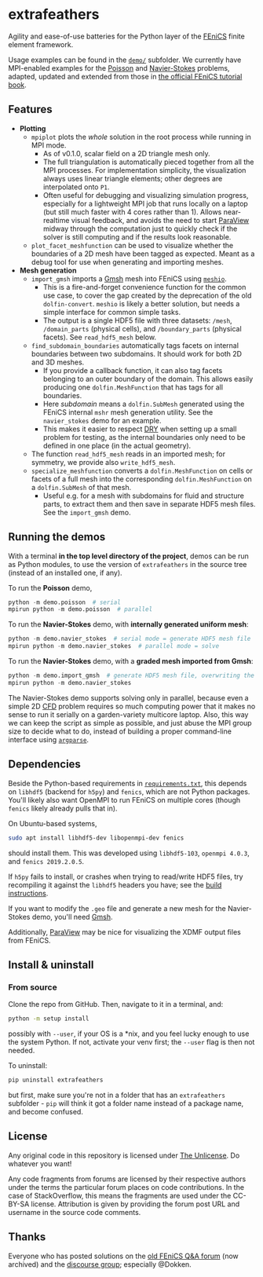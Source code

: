 # extrafeathers

Agility and ease-of-use batteries for the Python layer of the [FEniCS](https://fenicsproject.org/) finite element framework.

Usage examples can be found in the [`demo/`](demo/) subfolder. We currently have MPI-enabled examples for the [Poisson](demo/poisson.py) and [Navier-Stokes](demo/navier_stokes.py) problems, adapted, updated and extended from those in [the official FEniCS tutorial book](https://github.com/hplgit/fenics-tutorial).


## Features

 - **Plotting**
   - `mpiplot` plots the *whole* solution in the root process while running in MPI mode.
     - As of v0.1.0, scalar field on a 2D triangle mesh only.
     - The full triangulation is automatically pieced together from all the MPI processes. For implementation simplicity, the visualization always uses linear triangle elements; other degrees are interpolated onto `P1`.
     - Often useful for debugging and visualizing simulation progress, especially for a lightweight MPI job that runs locally on a laptop (but still much faster with 4 cores rather than 1). Allows near-realtime visual feedback, and avoids the need to start [ParaView](https://www.paraview.org/) midway through the computation just to quickly check if the solver is still computing and if the results look reasonable.
   - `plot_facet_meshfunction` can be used to visualize whether the boundaries of a 2D mesh have been tagged as expected. Meant as a debug tool for use when generating and importing meshes.
 - **Mesh generation**
   - `import_gmsh` imports a [Gmsh](https://gmsh.info/) mesh into FEniCS using [`meshio`](https://github.com/nschloe/meshio).
     - This is a fire-and-forget convenience function for the common use case, to cover the gap created by the deprecation of the old `dolfin-convert`. `meshio` is likely a better solution, but needs a simple interface for common simple tasks.
     - The output is a single HDF5 file with three datasets: `/mesh`, `/domain_parts` (physical cells), and `/boundary_parts` (physical facets). See `read_hdf5_mesh` below.
   - `find_subdomain_boundaries` automatically tags facets on internal boundaries between two subdomains. It should work for both 2D and 3D meshes.
     - If you provide a callback function, it can also tag facets belonging to an outer boundary of the domain. This allows easily producing one `dolfin.MeshFunction` that has tags for all boundaries.
     - Here *subdomain* means a `dolfin.SubMesh` generated using the FEniCS internal `mshr` mesh generation utility. See the `navier_stokes` demo for an example.
     - This makes it easier to respect [DRY](https://en.wikipedia.org/wiki/Don't_repeat_yourself) when setting up a small problem for testing, as the internal boundaries only need to be defined in one place (in the actual geometry).
   - The function `read_hdf5_mesh` reads in an imported mesh; for symmetry, we provide also `write_hdf5_mesh`.
   - `specialize_meshfunction` converts a `dolfin.MeshFunction` on cells or facets of a full mesh into the corresponding `dolfin.MeshFunction` on a `dolfin.SubMesh` of that mesh.
     - Useful e.g. for a mesh with subdomains for fluid and structure parts, to extract them and then save in separate HDF5 mesh files. See the `import_gmsh` demo.


## Running the demos

With a terminal **in the top level directory of the project**, demos can be run as Python modules, to use the version of `extrafeathers` in the source tree (instead of an installed one, if any).

To run the **Poisson** demo,

```python
python -m demo.poisson  # serial
mpirun python -m demo.poisson  # parallel
```

To run the **Navier-Stokes** demo, with **internally generated uniform mesh**:

```python
python -m demo.navier_stokes  # serial mode = generate HDF5 mesh file
mpirun python -m demo.navier_stokes  # parallel mode = solve
```

To run the **Navier-Stokes** demo, with a **graded mesh imported from Gmsh**:

```python
python -m demo.import_gmsh  # generate HDF5 mesh file, overwriting the earlier one
mpirun python -m demo.navier_stokes
```

The Navier-Stokes demo supports solving only in parallel, because even a simple 2D [CFD](https://en.wikipedia.org/wiki/Computational_fluid_dynamics) problem requires so much computing power that it makes no sense to run it serially on a garden-variety multicore laptop. Also, this way we can keep the script as simple as possible, and just abuse the MPI group size to decide what to do, instead of building a proper command-line interface using [`argparse`](https://docs.python.org/3/library/argparse.html).


## Dependencies

Beside the Python-based requirements in [`requirements.txt`](requirements.txt), this depends on `libhdf5` (backend for `h5py`) and `fenics`, which are not Python packages. You'll likely also want OpenMPI to run FEniCS on multiple cores (though `fenics` likely already pulls that in).

On Ubuntu-based systems,

```bash
sudo apt install libhdf5-dev libopenmpi-dev fenics
```

should install them. This was developed using `libhdf5-103`, `openmpi 4.0.3`, and `fenics 2019.2.0.5`.

If `h5py` fails to install, or crashes when trying to read/write HDF5 files, try recompiling it against the `libhdf5` headers you have; see the [build instructions](https://docs.h5py.org/en/stable/build.html#source-installation).

If you want to modify the `.geo` file and generate a new mesh for the Navier-Stokes demo, you'll need [Gmsh](https://gmsh.info/).

Additionally, [ParaView](https://www.paraview.org/) may be nice for visualizing the XDMF output files from FEniCS.


## Install & uninstall

### From source

Clone the repo from GitHub. Then, navigate to it in a terminal, and:

```bash
python -m setup install
```

possibly with `--user`, if your OS is a *nix, and you feel lucky enough to use the system Python. If not, activate your venv first; the `--user` flag is then not needed.

To uninstall:

```bash
pip uninstall extrafeathers
```

but first, make sure you're not in a folder that has an `extrafeathers` subfolder - `pip` will think it got a folder name instead of a package name, and become confused.


## License

Any original code in this repository is licensed under [The Unlicense](LICENSE.md). Do whatever you want!

Any code fragments from forums are licensed by their respective authors under the terms the particular forum places on code contributions. In the case of StackOverflow, this means the fragments are used under the CC-BY-SA license. Attribution is given by providing the forum post URL and username in the source code comments.


## Thanks

Everyone who has posted solutions on the [old FEniCS Q&A forum](https://fenicsproject.org/qa/) (now archived) and the [discourse group](https://fenicsproject.discourse.group/); especially @Dokken.
